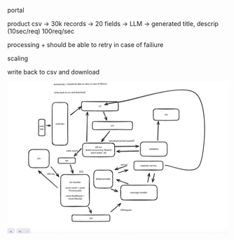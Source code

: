 portal

product csv -> 30k records -> 20 fields -> LLM -> generated title, descrip (10sec/req) 100req/sec

processing + should be able to retry in case of failiure

scaling

write back to csv and download

![alt text](image.png)